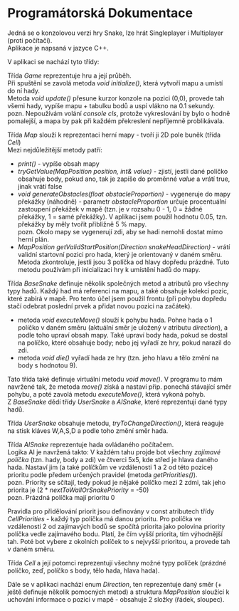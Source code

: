 # Programátorská Dokumentace
Jedná se o konzolovou verzi hry Snake, lze hrát Singleplayer i Multiplayer (proti počítači).\
Aplikace je napsaná v jazyce C++.

V aplikaci se nachází tyto třídy:

Třída *Game* reprezentuje hru a její průběh.\
Při spuštění se zavolá metoda *void initialize()*, která vytvoří mapu a umístí do ní hady.  
Metoda *void update()* přesune kurzor konzole na pozici (0,0), provede tah všemi hady, vypíše mapu + tabulku bodů a uspí vlákno na 0.1 sekundy.\
pozn. Nepoužívám volání *console cls*, protože vykreslování by bylo o hodně pomalejší, a mapa by pak při každém překreslení nepříjemně problikávala.

Třída *Map* slouží k reprezentaci herní mapy - tvoří ji 2D pole buněk (třída *Cell*)\
Mezi nejdůležitější metody patří:
- *print()* - vypíše obsah mapy
- *tryGetValue(MapPosition position, int& value)* - zjistí, jestli dané políčko obsahuje body, pokud ano, tak je zapíše do proměnné *value* a vrátí true, jinak vrátí false
- *void generateObstacles(float obstacleProportion)* - vygeneruje do mapy překážky (náhodně) - parametr *obstacleProportion* určuje procentuální zastoupení překážek v mapě (tzn. je v rozsahu 0 - 1, 0 = žádné překážky, 1 = samé překážky). V aplikaci jsem použil hodnotu 0.05, tzn. překážky by měly tvořit přibližně 5 % mapy.\
pozn. Okolo mapy se vygenerují zdi, aby se hadi nemohli dostat mimo herní plán.
- *MapPosition getValidStartPosition(Direction snakeHeadDirection)* - vrátí validní startovní pozici pro hada, který je orientovaný v daném směru. Metoda zkontroluje, jestli jsou 3 políčka od hlavy dopředu prázdné. Tuto metodu používám při inicializaci hry k umístění hadů do mapy. 

Třída *BaseSnake* definuje několik společných metod a atributů pro všechny typy hadů.
Každý had má referenci na mapu, a také obsahuje kolekci pozic, které zabírá v mapě. Pro tento účel jsem použil frontu (při pohybu dopředu stačí odebrat poslední prvek a přidat novou pozici na začátek).
- metoda *void executeMove()* slouží k pohybu hada. Pohne hada o 1 políčko v daném směru (aktuální směr je uložený v atributu *direction*), a podle toho upraví obsah mapy. Také upraví body hada, pokud se dostal na políčko, které obsahuje body; nebo jej vyřadí ze hry, pokud narazil do zdi.
- metoda *void die()* vyřadí hada ze hry (tzn. jeho hlavu a tělo změní na body s hodnotou 9).

Tato třída také definuje virtuální metodu *void move()*. V programu to mám navržené tak, že metoda *move()* získá a nastaví přip. ponechá stávající směr pohybu, a poté zavolá metodu *executeMove()*, která vykoná pohyb.\
Z *BaseSnake* dědí třídy *UserSnake* a *AISnake*, které reprezentují dané typy hadů. 

Třída *UserSnake* obsahuje metodu, *tryToChangeDirection()*, která reaguje na stisk kláves W,A,S,D a podle toho změní směr hada.

Třída *AISnake* reprezentuje hada ovládaného počítačem.\
Logika AI je navržená takto: V každém tahu projde bot všechny *zajímavé políčka* (tzn. hady, body a zdi) ve čtverci 5x5, kde střed je hlava daného hada. Nastaví jim (a také políčkům ve vzdálenosti 1 a 2 od této pozice) prioritu podle předem určených pravidel (metoda *getPriorities()*). \
pozn. Priority se sčítají, tedy pokud je nějaké políčko mezi 2 zdmi, tak jeho priorita je (2 \* *nextToWallOrSnakePriority* = -50)\
pozn. Prázdná políčka mají prioritu 0

Pravidla pro přidělování priorit jsou definovány v const atributech třídy *CellPriorities* - každý typ políčka má danou prioritu. Pro políčka ve vzdálenosti 2 od zajímavých bodů se spočítá priorita jako polovina priority políčka vedle zajímavého bodu.
Platí, že čím vyšší priorita, tím výhodnější tah. Poté bot vybere z okolních políček to s nejvyšší prioritou, a provede tah v daném směru.

Třída *Cell* a její potomci reprezentují všechny možné typy políček (prázdné políčko, zeď, políčko s body, tělo hada, hlava hada).

Dále se v aplikaci nachází enum *Direction*, ten reprezentuje daný směr (+ ještě definuje několik pomocných metod)  a struktura *MapPosition* sloužící k uchování informace o pozici v mapě - obsahuje 2 složky (řádek, sloupec).
